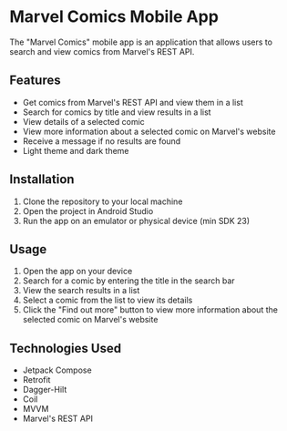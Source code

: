 # Marvel Comics Mobile App

The "Marvel Comics" mobile app is an application that allows users to search and view comics from Marvel's REST API.

## Features

* Get comics from Marvel's REST API and view them in a list
* Search for comics by title and view results in a list
* View details of a selected comic
* View more information about a selected comic on Marvel's website
* Receive a message if no results are found
* Light theme and dark theme

## Installation

1. Clone the repository to your local machine
2. Open the project in Android Studio
3. Run the app on an emulator or physical device (min SDK 23)

## Usage

1. Open the app on your device
2. Search for a comic by entering the title in the search bar
3. View the search results in a list
4. Select a comic from the list to view its details
5. Click the "Find out more" button to view more information about the selected comic on Marvel's website

## Technologies Used

* Jetpack Compose
* Retrofit
* Dagger-Hilt
* Coil
* MVVM
* Marvel's REST API
 
